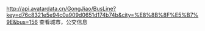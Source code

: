http://api.avatardata.cn/GongJiao/BusLine?key=d76c8321e5e94c0a909d0651d174b74b&city=%E8%8B%8F%E5%B7%9E&bus=156
查看城市，公交信息

